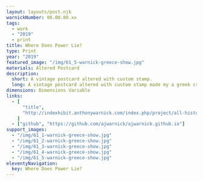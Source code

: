 ```yaml
---
layout: layouts/post.njk
warnickNumber: 00.00.00.xx
tags:
  - work
  - "2019"
  - print
title: Where Does Power Lie?
type: Print
year: "2019"
featured_image: "/img/61_5-warnick-greece-show.jpg"
materials: Altered Postcard
description:
  short: A vintage postcard altered with custom stamp.
  long: A vintage postcard altered with custom stamp made my a greek craftsman in athens.
dimensions: Dimensions Variable
links:
  - [
      "title",
      "http://indexhibit.anthonywarnick.com/index.php/project/all-history-is-present/",
    ]
  - ["github", "https://github.com/ajwarnick/ajwarnick.github.io"]
support_images:
  - "/img/61_1-warnick-greece-show.jpg"
  - "/img/61_2-warnick-greece-show.jpg"
  - "/img/61_3-warnick-greece-show.jpg"
  - "/img/61_4-warnick-greece-show.jpg"
  - "/img/61_5-warnick-greece-show.jpg"
eleventyNavigation:
  key: Where Does Power Lie?
---
```

